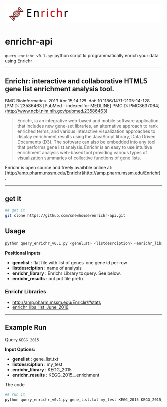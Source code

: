 ![](pic.png)

# enrichr-api

`query_enrichr_v0.1.py`: python script to programmatically enrich your data using Enrichr

******

## **Enrichr: interactive and collaborative HTML5 gene list enrichment analysis tool.**  
BMC Bioinformatics. 2013 Apr 15;14:128. doi: 10.1186/1471-2105-14-128   
[PMID: 23586463 [PubMed - indexed for MEDLINE] PMCID: PMC3637064] (http://www.ncbi.nlm.nih.gov/pubmed/23586463)  

>Enrichr, ia an integrative web-based and mobile software application that includes new gene-set libraries, an alternative approach to rank enriched terms, and various interactive visualization approaches to display enrichment results using the JavaScript library, Data Driven Documents (D3). The software can also be embedded into any tool that performs gene list analysis. 
>Enrichr is an easy to use intuitive enrichment analysis web-based tool providing various types of visualization summaries of collective functions of gene lists. 

Enrichr is open source and freely available online at: [http://amp.pharm.mssm.edu/Enrichr](http://amp.pharm.mssm.edu/Enrichr) .

**********

## get it
```bash
## get it
git clone https://github.com/snewhouse/enrichr-api.git 
```

## Usage

```bash
python query_enrichr_v0.1.py <genelist> <listdesrciption> <enrichr_library> <enrichr_results>
```

**Positional Inputs**  
- **genelist**         : flat file with list of genes, one gene id per row
- **listdesrciption**  : name of analysis
- **enrichr_library**  : Enrichr Library to query. See below.
- **enrichr_results**  : out put file prefix

### Enrichr Libraries

- http://amp.pharm.mssm.edu/Enrichr/#stats  
- [enrichr_libs_list_June_2016](https://github.com/snewhouse/brain_gene_expression/blob/master/enrichr_api/enrichr_libs_list_June_2016.txt)  


******

## Example Run

Query `KEGG_2015`  

**Input Options:**

- **genelist**         : gene_list.txt
- **listdesrciption**  : my_test
- **enrichr_library**  : KEGG_2015
- **enrichr_results**  : KEGG_2015__enrichment

The code

```bash
## run it
python query_enrichr_v0.1.py gene_list.txt my_test KEGG_2015 KEGG_2015__enrichment
```

